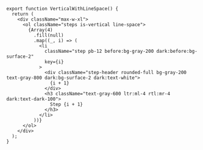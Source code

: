 ﻿```tsx
export function VerticalWithLineSpace() {
  return (
    <div className="max-w-xl">
      <ol className="steps is-vertical line-space">
        {Array(4)
          .fill(null)
          .map((_, i) => (
            <li
              className="step pb-12 before:bg-gray-200 dark:before:bg-surface-2"
              key={i}
            >
              <div className="step-header rounded-full bg-gray-200 text-gray-800 dark:bg-surface-2 dark:text-white">
                {i + 1}
              </div>
              <h3 className="text-gray-600 ltr:ml-4 rtl:mr-4 dark:text-dark-100">
                Step {i + 1}
              </h3>
            </li>
          ))}
      </ol>
    </div>
  );
}

```
